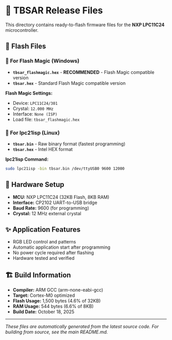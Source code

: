 # 🚀 TBSAR Release Files

This directory contains ready-to-flash firmware files for the **NXP LPC11C24** microcontroller.

## 📁 **Flash Files**

### 🎯 **For Flash Magic (Windows)**
- **`tbsar_flashmagic.hex`** - **RECOMMENDED** - Flash Magic compatible version
- **`tbsar.hex`** - Standard Flash Magic compatible version

**Flash Magic Settings:**
- Device: `LPC11C24/301`
- Crystal: `12.000 MHz`
- Interface: `None (ISP)`
- Load file: `tbsar_flashmagic.hex`

### 🐧 **For lpc21isp (Linux)**
- **`tbsar.bin`** - Raw binary format (fastest programming)
- **`tbsar.hex`** - Intel HEX format

**lpc21isp Command:**
```bash
sudo lpc21isp -bin tbsar.bin /dev/ttyUSB0 9600 12000
```

## 🔧 **Hardware Setup**
- **MCU:** NXP LPC11C24 (32KB Flash, 8KB RAM)
- **Interface:** CP2102 UART-to-USB bridge
- **Baud Rate:** 9600 (for programming)
- **Crystal:** 12 MHz external crystal

## ✨ **Application Features**
- RGB LED control and patterns
- Automatic application start after programming
- No power cycle required after flashing
- Hardware tested and verified

## 🏗️ **Build Information**
- **Compiler:** ARM GCC (arm-none-eabi-gcc)
- **Target:** Cortex-M0 optimized
- **Flash Usage:** 1,500 bytes (4.6% of 32KB)
- **RAM Usage:** 544 bytes (6.6% of 8KB)
- **Build Date:** October 18, 2025

---
*These files are automatically generated from the latest source code. For building from source, see the main README.md.*